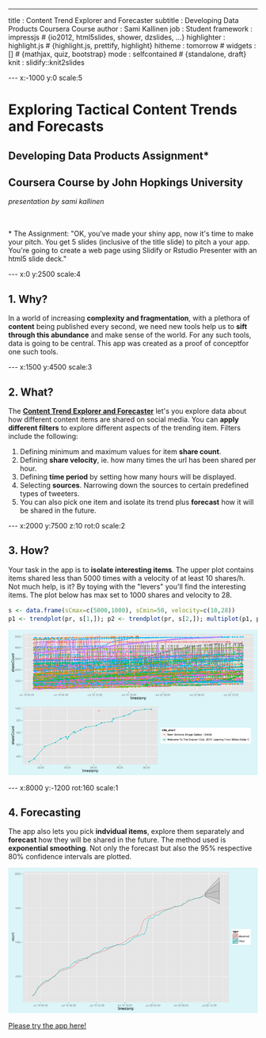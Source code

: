 ---
title       : Content Trend Explorer and Forecaster
subtitle    : Developing Data Products Coursera Course
author      : Sami Kallinen
job         : Student
framework   : impressjs        # {io2012, html5slides, shower, dzslides, ...}
highlighter : highlight.js  # {highlight.js, prettify, highlight}
hitheme     : tomorrow      # 
widgets     : []            # {mathjax, quiz, bootstrap}
mode        : selfcontained # {standalone, draft}
knit        : slidify::knit2slides

--- x:-1000 y:0 scale:5


# Exploring Tactical Content Trends and Forecasts  
## Developing Data Products Assignment*  
## Coursera Course by John Hopkings University    

*presentation by sami kallinen*
</br>
</br>
</br>



<span class="footnote">* The Assignment:
"OK, you've made your shiny app, now it's time to make your pitch. You get 5 slides (inclusive of the title slide)  to pitch a your app. You're going to create a web page using Slidify or Rstudio Presenter with an html5 slide deck."
</span>


---  x:0 y:2500 scale:4
## 1. Why?  
        
In a world of increasing **complexity and fragmentation**, with a plethora of **content** being published every second, we need new tools help us to **sift through this abundance** and make sense of the world. For any such tools, data is going to be central. This app was created as a proof of conceptfor one such tools. 


--- x:1500 y:4500 scale:3

## 2. What?
        
The [**Content Trend Explorer and Forecaster**](http://sakal.li/shinyapp) let's you explore data about how different content items are shared on social media. You can **apply different filters** to explore different aspects of the trending item. Filters include the following:

1. Defining minimum and maximum values for item **share count**.
1. Defining **share velocity**, ie. how many times the url has been shared per hour.
1. Defining **time period** by setting how many hours will be displayed.
1. Selecting **sources**. Narrowing down the sources to certain predefined types of tweeters.
1. You can also pick one item and isolate its trend plus **forecast** how it will be shared in the future.

--- x:2000 y:7500 z:10 rot:0 scale:2

## 3. How?
        
Your task in the app is to **isolate interesting items**. The upper plot contains items shared less than 5000 times with a velocity of at least 10 shares/h. Not much help, is it? By toying with the "levers" you'll find the interesting items. The plot below has max set to 1000 shares and velocity to 28.





```r
s <- data.frame(sCmax=c(5000,1000), sCmin=50, velocity=c(10,28))
p1 <- trendplot(pr, s[1,]); p2 <- trendplot(pr, s[2,]); multiplot(p1, p2)
```

![plot of chunk unnamed-chunk-2](assets/fig/unnamed-chunk-2-1.png) 


--- x:8000 y:-1200 rot:160 scale:1

## 4. Forecasting
        
The app also lets you pick **indvidual items**, explore them separately and **forecast** how they will be shared in the future. The method used is **exponential smoothing**. Not only the forecast but also the 95% respective 80% confidence intervals are plotted.

![plot of chunk unnamed-chunk-3](assets/fig/unnamed-chunk-3-1.png) 


[Please try the app here!](http://sakal.li/shinyapp)

